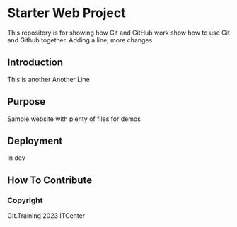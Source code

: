 # Starter Web Project

This repository is for showing how Git and GitHub work
show how to use Git and Github together. Adding a line, more changes

## Introduction

This is another
Another
Line

## Purpose

Sample website with plenty of files for demos

## Deployment

In dev

## How To Contribute

### Copyright 
GIt.Training 2023 ITCenter

